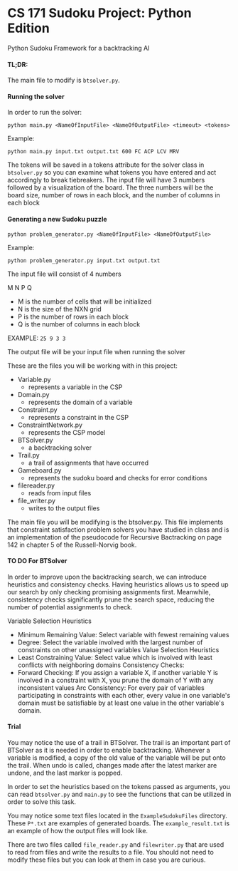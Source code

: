 # CS 171 Sudoku Project: Python Edition
Python Sudoku Framework for a backtracking AI

#### TL;DR:
The main file to modify is `btsolver.py`.

#### Running the solver

In order to run the solver:
```
python main.py <NameOfInputFile> <NameOfOutputFile> <timeout> <tokens>
```
Example:
```
python main.py input.txt output.txt 600 FC ACP LCV MRV
```

The tokens will be saved in a tokens attribute for the solver class in `btsolver.py` so you can examine what tokens you have entered and act accordingly to break tiebreakers.
The input file will have 3 numbers followed by a visualization of the board.
The three numbers will be the board size, number of rows in each block, and the number of columns in each block

#### Generating a new Sudoku puzzle

```
python problem_generator.py <NameOfInputFile> <NameOfOutputFile>
```

Example:
```
python problem_generator.py input.txt output.txt
```

The input file will consist of 4 numbers

M N P Q
  - M is the number of cells that will be initialized
  - N is the size of the NXN grid
  - P is the number of rows in each block
  - Q is the number of columns in each block

EXAMPLE: ```25 9 3 3```

The output file will be your input file when running the solver

These are the files you will be working with in this project:
  - Variable.py
    - represents a variable in the CSP
  - Domain.py
    - represents the domain of a variable
  - Constraint.py
    - represents a constraint in the CSP
  - ConstraintNetwork.py
    - represents the CSP model
  - BTSolver.py
    - a backtracking solver
  - Trail.py
    - a trail of assignments that have occurred
  - Gameboard.py    
    - represents the sudoku board and checks for error conditions
  - filereader.py   
    - reads from input files
  - file_writer.py  
    - writes to the output files

The main file you will be modifying is the btsolver.py. This file implements that constraint satisfaction problem solvers you have studied in class and is an implementation of the pseudocode for Recursive Bactracking on page 142 in chapter 5 of the Russell-Norvig book.


#### TO DO For BTSolver
In order to improve upon the backtracking search, we can introduce heuristics and consistency checks. Having heuristics allows us to speed up our search by only checking promising assignments first. Meanwhile, consistency checks significantly prune the search space, reducing the number of potential assignments to check.

Variable Selection Heuristics
  - Minimum Remaining Value: Select variable with fewest remaining values
  - Degree: Select the variable involved with the largest number of constraints on other unassigned variables
Value Selection Heuristics
  - Least Constraining Value: Select value which is involved with least conflicts with neighboring domains
Consistency Checks:
  - Forward Checking: If you assign a variable X, if another variable Y is involved in a constraint with X, you prune the domain of Y with any inconsistent values Arc Consistency: For every pair of variables participating in constraints with each other, every value in one variable's domain must be satisfiable by at least one value in the other variable's domain.

#### Trial
You may notice the use of a trail in BTSolver. The trail is an important part of BTSolver as it is needed in order to enable backtracking. Whenever a variable is modified, a copy of the old value of the variable will be put onto the trail. When undo is called, changes made after the latest marker are undone, and the last marker is popped.


In order to set the heuristics based on the tokens passed as arguments, you can read `btsolver.py` and `main.py` to see the functions that can be utilized in order to solve this task.

You may notice some text files located in the `ExampleSudokuFiles` directory. These `P*.txt` are examples of generated boards. The `example_result.txt` is an example of how the output files will look like.

There are two files called `file_reader.py` and `filewriter.py` that are used to read from files and write the results to a file. You should not need to modify these files but you can look at them in case you are curious.
